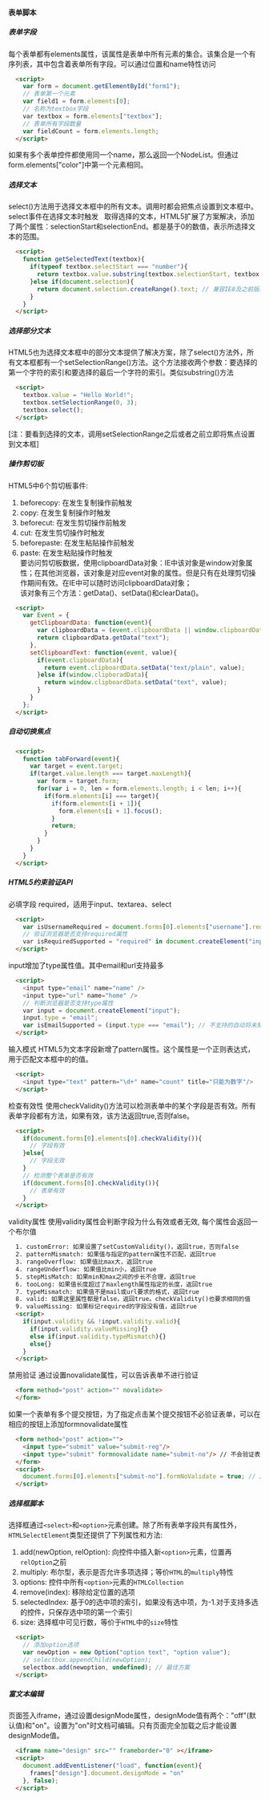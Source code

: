 #### 表单脚本

##### 表单字段
每个表单都有elements属性，该属性是表单中所有元素的集合。该集合是一个有序列表，其中包含着表单所有字段。可以通过位置和name特性访问
```html
  <script>
    var form = document.getElementById("form1");
    // 表单第一个元素
    var field1 = form.elements[0];
    // 名称为textbox字段
    var textbox = form.elements["textbox"];
    // 表单所有字段数量
    var fieldCount = form.elements.length;
  </script>
```
如果有多个表单控件都使用同一个name，那么返回一个NodeList。但通过form.elements["color"]中第一个元素相同。
##### 选择文本
select()方法用于选择文本框中的所有文本。调用时都会把焦点设置到文本框中。  
select事件在选择文本时触发  
取得选择的文本，HTML5扩展了方案解决，添加了两个属性：selectionStart和selectionEnd。都是基于0的数值，表示所选择文本的范围。
```html
  <script>
    function getSelectedText(textbox){
      if(typeof textbox.selectStart === "number"){
        return textbox.value.substring(textbox.selectionStart, textbox.selectedEnd);
      }else if(document.selection){
        return document.selection.createRange().text; // 兼容IE8及之前版本
      }
    }
  </script>
```
##### 选择部分文本  
HTML5也为选择文本框中的部分文本提供了解决方案，除了select()方法外，所有文本框都有一个setSelectionRange()方法。这个方法接收两个参数：要选择的第一个字符的索引和要选择的最后一个字符的索引。类似substring()方法
```html
  <script>
    textbox.value = "Hello World!";
    textbox.setSelectionRange(0, 3);
    textbox.select();
  </script>
```
[注：要看到选择的文本，调用setSelectionRange之后或者之前立即将焦点设置到文本框]
##### 操作剪切板
HTML5中6个剪切板事件:  
1. beforecopy: 在发生复制操作前触发    
2. copy: 在发生复制操作时触发    
3. beforecut: 在发生剪切操作前触发    
4. cut: 在发生剪切操作时触发    
5. beforepaste: 在发生粘贴操作前触发    
6. paste: 在发生粘贴操作时触发   
要访问剪切板数据，使用clipboardData对象：IE中该对象是window对象属性；在其他浏览器，该对象是对应event对象的属性。但是只有在处理剪切操作期间有效。在IE中可以随时访问clipboardData对象；  
该对象有三个方法：getData()、setData()和clearData()。
```html
  <script>
    var Event = {
      getClipboardData: function(event){
        var clipboardData = (event.clipboardData || window.clipboardData);
        return clipboardData.getData("text");
      },
      setClipboardText: function(event, value){
        if(event.clipboardData){
          return event.clipboardData.setData("text/plain", value);
        }else if(window.clipboradData){
          return window.clipboardData.setData("text", value);
        }
      }
    };
  </script>
```
##### 自动切换焦点
```html
  <script>
    function tabForward(event){
      var target = event.target;
      if(target.value.length === target.maxLength){
        var form = target.form;
        for(var i = 0, len = form.elements.length; i < len; i++){
          if(form.elements[i] === target){
            if(form.elements[i + 1]){
              form.elements[i + 1].focus();
            }
            return;
          }
        }
      }
    }
  </script>
```
##### HTML5约束验证API
必填字段 required，适用于input、textarea、select
```html
  <script>
    var isUsernameRequired = document.forms[0].elements["username"].required;
    // 验证浏览器是否支持required属性
    var isRequiredSupported = "required" in document.createElement("input");
  </script>
```
input增加了type属性值。其中email和url支持最多
```html
  <script>
    <input type="email" name="name" />
    <input type="url" name="home" />
    // 判断浏览器是否支持type属性
    var input = document.createElement("input");
    input.type = "email";
    var isEmailSupported = (input.type === "email"); // 不支持的自动将未知值设置为text,支持的会返回正确的值
  </script>
```
输入模式
HTML5为文本字段新增了pattern属性。这个属性是一个正则表达式，用于匹配文本框中的的值。
```html
  <script>
    <input type="text" pattern="\d+" name="count" title="只能为数字"/>
  </script>
```
检查有效性
使用checkValidity()方法可以检测表单中的某个字段是否有效。所有表单字段都有方法，如果有效，该方法返回true,否则false。
```html
  <script>
    if(document.forms[0].elements[0].checkValidity()){
      // 字段有效
    }else{
      // 字段无效
    }
    // 检测整个表单是否有效
    if(document.forms[0].checkValidity()){
      // 表单有效
    }
  </script>
```
validity属性
使用validity属性会判断字段为什么有效或者无效, 每个属性会返回一个布尔值
```html
  1. customError: 如果设置了setCustomValidity()，返回true，否则false
  2. patternMismatch: 如果值与指定的pattern属性不匹配，返回true
  3. rangeOverflow: 如果值比max大，返回true
  4. rangeUnderflow: 如果值比min小，返回true
  5. stepMisMatch: 如果min和max之间的步长不合理，返回true
  6. tooLong: 如果值长度超过了maxlength属性指定的长度，返回true
  7. typeMismatch: 如果值不是mail或url要求的格式，返回true
  8. valid: 如果这里属性都是false，返回true。checkValidity()也要求相同的值
  9. valueMissing: 如果标记required的字段没有值，返回true
  <script>
    if(input.validity && !input.validity.valid){
      if(input.validity.valueMissing){}
      else if(input.validity.typeMismatch){}
      else{}
    }
  </script>
```
禁用验证
通过设置novalidate属性，可以告诉表单不进行验证
```html
  <form method="post" action="" novalidate>
  </form>
```
如果一个表单有多个提交按钮，为了指定点击某个提交按钮不必验证表单，可以在相应的按钮上添加formnovalidate属性
```html
  <form method="post" action="">
    <input type="submit" value="submit-reg"/>
    <input type="submit" formnovalidate name="submit-no"/> // 不会验证表单
  </form>
  <script>
    document.forms[0].elements["submit-no"].formNoValidate = true; // JavaScript设置非验证提交
  </script>
```
##### 选择框脚本
选择框通过`<select>`和`<option>`元素创建。除了所有表单字段共有属性外，`HTMLSelectElement`类型还提供了下列属性和方法:  
1. add(newOption, relOption): 向控件中插入新`<option>`元素，位置再`relOption`之前  
2. multiply: 布尔型，表示是否允许多项选择；等价`HTML`的`multiply`特性  
3. options: 控件中所有`<option>`元素的`HTMLCollection`  
4. remove(index): 移除给定位置的选项  
5. selectedIndex: 基于0的选中项的索引，如果没有选中项，为-1.对于支持多选的控件，只保存选中项的第一个索引  
6. size: 选择框中可见行数，等价于`HTML`中的`size`特性  
```html
  <script>
    // 添加option选项
    var newOption = new Option("option text", "option value");
    // selectbox.appendChild(newOption);
    selectbox.add(newoption, undefined); // 最佳方案
  </script>
```
##### 富文本编辑
页面签入iframe，通过设置designMode属性，designMode值有两个："off"(默认值)和"on"。设置为"on"时文档可编辑。只有页面完全加载之后才能设置designMode值。
```html
  <iframe name="design" src="" frameborder="0" ></iframe>
  <script>
    document.addEventListener("load", function(event){
      frames["design"].document.designMode = "on"
    }, false);
  </script>
```
